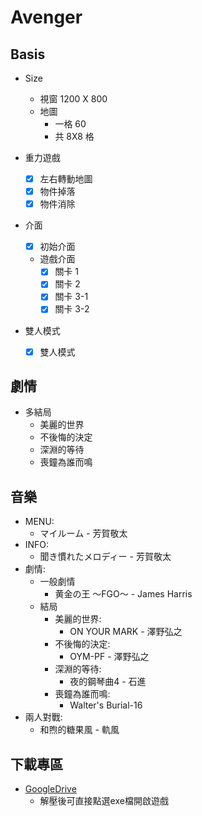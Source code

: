 # Avenger

## Basis

* Size
	* 視窗 1200 X 800
	* 地圖
		* 一格 60  
		* 共 8X8 格

* 重力遊戲	
	* [x] 左右轉動地圖
	* [x] 物件掉落
	* [x] 物件消除

* 介面
	* [x] 初始介面
	* 遊戲介面
		* [x] 關卡 1
		* [x] 關卡 2
		* [x] 關卡 3-1
		* [x] 關卡 3-2

* 雙人模式
	* [x] 雙人模式

## 劇情

* 多結局
	* 美麗的世界
	* 不後悔的決定
	* 深淵的等待
	* 喪鐘為誰而鳴

## 音樂

* MENU:
	* マイルーム - 芳賀敬太
* INFO:
	* 聞き慣れたメロディー - 芳賀敬太
* 劇情:
	* 一般劇情
		* 黄金の王 ～FGO～ - James Harris
	* 結局
		* 美麗的世界:
			* ON YOUR MARK - 澤野弘之
		* 不後悔的決定:
			* OYM-PF - 澤野弘之
		* 深淵的等待:
			* 夜的鋼琴曲4 - 石進
		* 喪鐘為誰而鳴:
			* Walter's Burial-16
* 兩人對戰:
	* 和煦的糖果風 - 軌風

## 下載專區

* [GoogleDrive](https://drive.google.com/drive/folders/14g6dBrGnHvXT8y8RPo-Y0E3n5e75_9ef?usp=sharing)
	* 解壓後可直接點選exe檔開啟遊戲